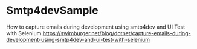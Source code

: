 # Smtp4devSample
How to capture emails during development using smtp4dev and UI Test with Selenium https://swimburger.net/blog/dotnet/capture-emails-during-development-using-smtp4dev-and-ui-test-with-selenium
